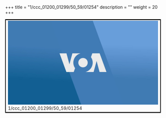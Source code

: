 +++
title = "1/ccc_01200_01299/50_59/01254"
description = ""
weight = 20
+++

<table style="border:2px solid black;max-width:800px;max-height:800px;" 
><tr><td>
<img class="center-fit-jpg"
src="/jpg_/aaa_20190430_NxaOmWaI8sI_01253.jpg">
1/ccc_01200_01299/50_59/01254
</img></td></tr></table>
